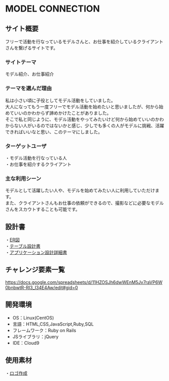 # MODEL CONNECTION

## サイト概要
フリーで活動を行なっているモデルさんと、お仕事を紹介しているクライアントさんを繋げるサイトです。

### サイトテーマ
モデル紹介、お仕事紹介

### テーマを選んだ理由
私は小さい頃に子役としてモデル活動をしていました。</br>
大人になってもう一度フリーでモデル活動を始めたいと思いましたが、何から始めていいのかわからず諦めかけたことがありました。<br/>
そこで私と同じように、モデル活動をやってみたいけど何から始めていいのかわからない人がいるのではないかと感じ、少しでも多くの人がモデルに挑戦、活躍できればいいなと思い、このテーマにしました。


### ターゲットユーザ
・モデル活動を行なっている人　</br>
・お仕事を紹介するクライアント

### 主な利用シーン
モデルとして活躍したい人や、モデルを始めてみたい人に利用していただけます。</br>
また、クライアントさんもお仕事の依頼ができるので、撮影などに必要なモデルさんをスカウトすることも可能です。</br>



## 設計書
・[ER図](https://app.diagrams.net/#G17rA3cDQ2-nPOJT2bmduASL6Xvz0cN7kf)</br>
・[テーブル設計書](https://docs.google.com/spreadsheets/d/1eIAv86Zl3EE3gDSDDKOWJh7rM8y-nl936mhDkblcoPY/edit#gid=1373217982)</br>
・[アプリケーション設計詳細書](https://docs.google.com/spreadsheets/d/1XmJRjVqWTFh50IEWCwqMplm0Rdp2g3dc6IEj8kMO1TU/edit#gid=0)

## チャレンジ要素一覧
<https://docs.google.com/spreadsheets/d/11HZOSJh6dwWEnM5Jv7raVP6W0bnbwtR-RI3_I34E4Aw/edit#gid=0>

## 開発環境
- OS：Linux(CentOS)
- 言語：HTML,CSS,JavaScript,Ruby,SQL
- フレームワーク：Ruby on Rails
- JSライブラリ：jQuery
- IDE：Cloud9

## 使用素材
・[ロゴ作成](https://www.designevo.com/)
